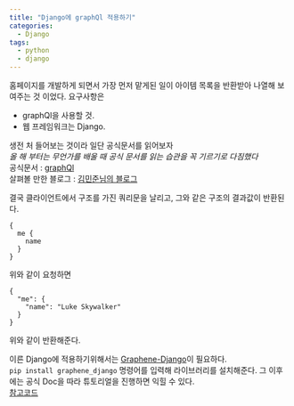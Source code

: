 ```yaml
---
title: "Django에 graphQl 적용하기"
categories:
  - Django
tags:
  - python
  - django
---
```


홈페이지를 개발하게 되면서 가장 먼저 맡게된 일이 아이템 목록을 반환받아 나열해 보여주는 것 이었다.
요구사항은
- graphQl을 사용할 것.
- 웹 프레임워크는 Django.

생전 처 들어보는 것이라 일단 공식문서를 읽어보자  
*올 해 부터는 무언가를 배울 때 공식 문서를 읽는 습관을 꼭 기르기로 다짐했다*  
공식문서 : [graphQl](https://graphql.org/learn/)  
살펴볼 만한 블로그 : [김민준님의 블로그](https://velopert.com/2318)

결국 클라이언트에서 구조를 가진 쿼리문을 날리고, 그와 같은 구조의 결과값이 반환된다.

```
{
  me {
    name
  }
}
```
위와 같이 요청하면
```
{
  "me": {
    "name": "Luke Skywalker"
  }
}
```
위와 같이 반환해준다.

이른 Django에 적용하기위해서는 [Graphene-Django](http://docs.graphene-python.org/projects/django/en/latest/)이 필요하다.  
```pip install graphene_django``` 명령어를 입력해 라이브러리를 설치해준다.
그 이후에는 공식 Doc을 따라 튜토리얼을 진행하면 익힐 수 있다.  
[참고코드](http://i5on9i.blogspot.com/2016/10/django-graphql.html)
